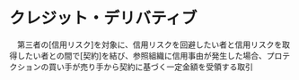 # クレジット・デリバティブ
　第三者の[信用リスク]を対象に、信用リスクを回避したい者と信用リスクを取得したい者との間で[契約]を結び、参照組織に信用事由が発生した場合、プロテクションの買い手が売り手から契約に基づく一定金額を受領する取引
